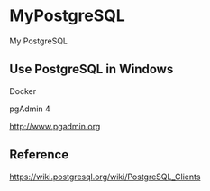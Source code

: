 # MyPostgreSQL

My PostgreSQL

## Use PostgreSQL in Windows

Docker

pgAdmin 4

<http://www.pgadmin.org>

## Reference

<https://wiki.postgresql.org/wiki/PostgreSQL_Clients>
